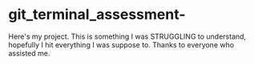 # git_terminal_assessment- 

Here's my project. This is something I was STRUGGLING to understand, hopefully I hit everything I was suppose to. Thanks to everyone who assisted me. 
